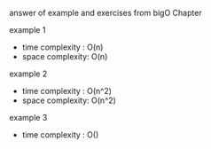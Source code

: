 answer of example and exercises from bigO Chapter

example 1 
- time complexity : O(n)
- space complexity: O(n)

example 2 
- time complexity : O(n^2)
- space complexity: O(n^2)

example 3 
- time complexity : O()